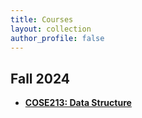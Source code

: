 ```yaml
---
title: Courses
layout: collection 
author_profile: false 
---
```

<!--img src="images/me.png" alt="me" width="160" style="right-margin: 10rem; float: left"/-->
 

## Fall 2024

+ [**COSE213: Data Structure**](./cose213/2024/)
 
  
  

